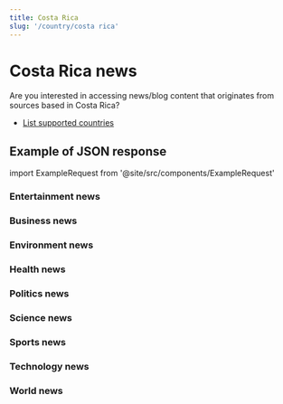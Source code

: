 ```yaml
---
title: Costa Rica
slug: '/country/costa rica'
---
```


# Costa Rica news

Are you interested in accessing news/blog content that originates from sources based in Costa Rica?

- [List supported countries](/get-articles/countries)

## Example of JSON response

import ExampleRequest from '@site/src/components/ExampleRequest'

### Entertainment news
<ExampleRequest url="https://apitube.io/v1/news/articles?limit=2&category=news/Arts_and_Entertainment&country=cr"></ExampleRequest>

### Business news
<ExampleRequest url="https://apitube.io/v1/news/articles?limit=2&category=news/Business&country=cr"></ExampleRequest>

### Environment news
<ExampleRequest url="https://apitube.io/v1/news/articles?limit=2&category=news/Environment&country=cr"></ExampleRequest>

### Health news
<ExampleRequest url="https://apitube.io/v1/news/articles?limit=2&category=news/Health&country=cr"></ExampleRequest>

### Politics news
<ExampleRequest url="https://apitube.io/v1/news/articles?limit=2&category=news/Politics&country=cr"></ExampleRequest>

### Science news
<ExampleRequest url="https://apitube.io/v1/news/articles?limit=2&category=news/Science&country=cr"></ExampleRequest>

### Sports news
<ExampleRequest url="https://apitube.io/v1/news/articles?limit=2&category=news/Sports&country=cr"></ExampleRequest>

### Technology news
<ExampleRequest url="https://apitube.io/v1/news/articles?limit=2&category=news/Technology&country=cr"></ExampleRequest>

### World news
<ExampleRequest url="https://apitube.io/v1/news/articles?limit=2&category=news/World&country=cr"></ExampleRequest>
